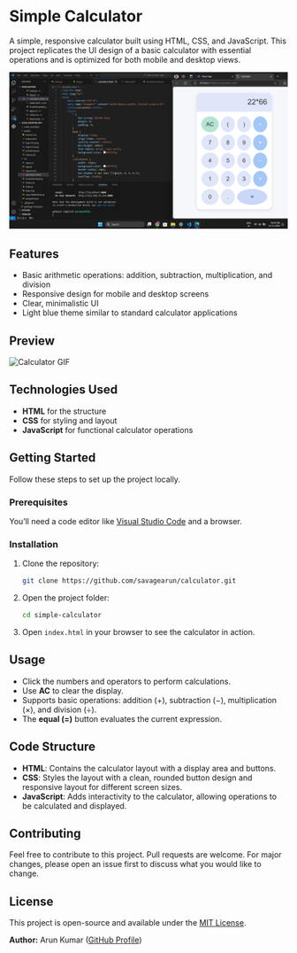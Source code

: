 
# Simple Calculator

A simple, responsive calculator built using HTML, CSS, and JavaScript. This project replicates the UI design of a basic calculator with essential operations and is optimized for both mobile and desktop views.

![Calculator Preview](Screenshot-(44).png)

## Features

- Basic arithmetic operations: addition, subtraction, multiplication, and division
- Responsive design for mobile and desktop screens
- Clear, minimalistic UI
- Light blue theme similar to standard calculator applications

## Preview

![Calculator GIF](demo.gif) <!-- Add a demo GIF if possible -->

## Technologies Used

- **HTML** for the structure
- **CSS** for styling and layout
- **JavaScript** for functional calculator operations

## Getting Started

Follow these steps to set up the project locally.

### Prerequisites

You’ll need a code editor like [Visual Studio Code](https://code.visualstudio.com/) and a browser.

### Installation

1. Clone the repository:

   ```bash
   git clone https://github.com/savagearun/calculator.git
   ```

2. Open the project folder:

   ```bash
   cd simple-calculator
   ```

3. Open `index.html` in your browser to see the calculator in action.

## Usage

- Click the numbers and operators to perform calculations.
- Use **AC** to clear the display.
- Supports basic operations: addition (+), subtraction (−), multiplication (×), and division (÷).
- The **equal (=)** button evaluates the current expression.

## Code Structure

- **HTML**: Contains the calculator layout with a display area and buttons.
- **CSS**: Styles the layout with a clean, rounded button design and responsive layout for different screen sizes.
- **JavaScript**: Adds interactivity to the calculator, allowing operations to be calculated and displayed.

## Contributing

Feel free to contribute to this project. Pull requests are welcome. For major changes, please open an issue first to discuss what you would like to change.

## License

This project is open-source and available under the [MIT License](LICENSE).


**Author:** Arun Kumar ([GitHub Profile](https://github.com/savagearun))
